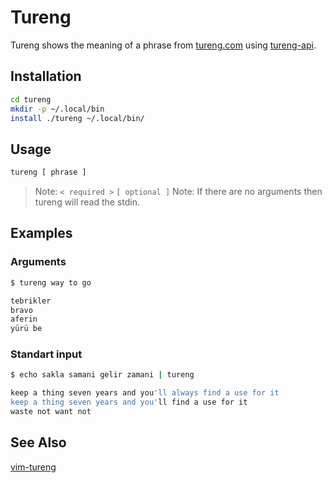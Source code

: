 # Tureng

Tureng shows the meaning of a phrase from [tureng.com](https://tureng.com)
using [tureng-api](https://github.com/gokhanamal/tureng-api).

## Installation

```sh
cd tureng
mkdir -p ~/.local/bin
install ./tureng ~/.local/bin/
```

## Usage

```sh
tureng [ phrase ]
```

> Note: `< required >` `[ optional ]`
> Note: If there are no arguments then tureng will read the stdin.

## Examples

### Arguments

```sh
$ tureng way to go

tebrikler
bravo
aferin
yürü be
```
 
### Standart input

```sh
$ echo sakla samani gelir zamani | tureng

keep a thing seven years and you'll always find a use for it
keep a thing seven years and you'll find a use for it
waste not want not
```

## See Also
[vim-tureng](https://github.com/ihsanturk/vim-tureng)
